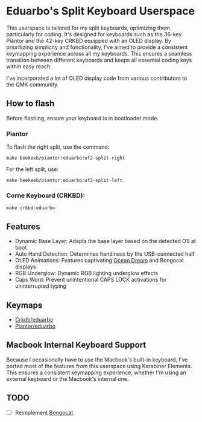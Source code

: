 # Eduarbo's Split Keyboard Userspace

This userspace is tailored for my split keyboards, optimizing them particularly for coding. It's designed for keyboards such as the 36-key Piantor and the 42-key CRKBD equipped with an OLED display. By prioritizing simplicity and functionality, I've aimed to provide a consistent keymapping experience across all my keyboards. This ensures a seamless transition between different keyboards and keeps all essential coding keys within easy reach.

I've incorporated a lot of OLED display code from various contributors to the QMK community.

## How to flash

Before flashing, ensure your keyboard is in bootloader mode.

### Piantor

To flash the right split, use the command:

    make beekeeb/piantor:eduarbo:uf2-split-right

For the left split, use:

    make beekeeb/piantor:eduarbo:uf2-split-left

### Corne Keyboard (CRKBD):

    make crkbd:eduarbo

## Features

- Dynamic Base Layer: Adapts the base layer based on the detected OS at boot
- Auto Hand Detection: Determines handiness by the USB-connected half
- OLED Animations: Features captivating [Ocean Dream](../snowe/readme_ocean_dream.md) and Bongocat displays
- RGB Underglow: Dynamic RGB lighting underglow effects
- Caps Word: Prevent unintentional CAPS LOCK activations for uninterrupted typing

## Keymaps

- [Crkdb/eduarbo](../../keyboards/crkbd/keymaps/eduarbo/keymap.c)
- [Piantor/eduarbo](../../keyboards/beekeeb/piantor/keymaps/eduarbo/keymap.c)

## Macbook Internal Keyboard Support

Because I occasionally have to use the Macbook's built-in keyboard, I've ported most of the features from this userspace using Karabiner Elements. This ensures a consistent keymapping experience, whether I'm using an external keyboard or the Macbook's internal one.

## TODO
- [ ] Reimplement [Bongocat](../../keyboards/adpenrose/akemipad/keymaps/oled_bongocat/readme.md)
